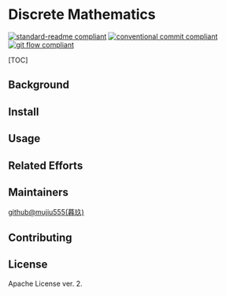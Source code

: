 # Discrete Mathematics

[![standard-readme compliant](https://img.shields.io/badge/readme%20style-standard-brightgreen.svg?style=flat-square)](https://github.com/RichardLitt/standard-readme)
[![conventional commit compliant](https://img.shields.io/badge/git%20commit-conventional%20commit-brightgreen.svg?style=flat-square)](https://www.conventionalcommits.org/en/v1.0.0/#specification)
[![git flow compliant](https://img.shields.io/badge/branch-git%20flow-brightgreen.svg?style=flat-square)](../../README.gitflow.mdmd)

[TOC]

## Background

## Install

## Usage

## Related Efforts

## Maintainers

[github@mujiu555(暮玖)](https://github.com/mujiu555)

## Contributing

## License

Apache License ver. 2.
